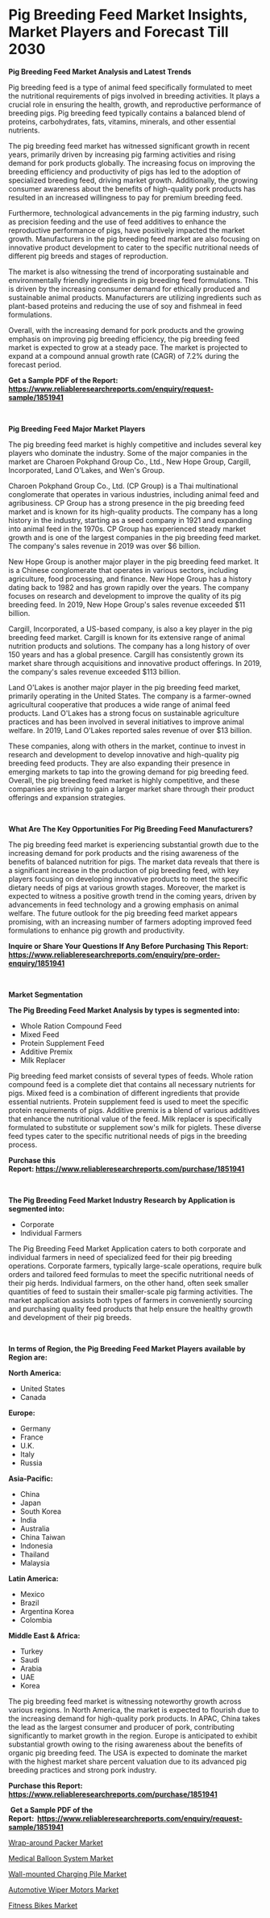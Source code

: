 <p><h1>Pig Breeding Feed Market Insights, Market Players and Forecast Till 2030</h1></p><p><strong>Pig Breeding Feed Market Analysis and Latest Trends</strong></p>
<p><p>Pig breeding feed is a type of animal feed specifically formulated to meet the nutritional requirements of pigs involved in breeding activities. It plays a crucial role in ensuring the health, growth, and reproductive performance of breeding pigs. Pig breeding feed typically contains a balanced blend of proteins, carbohydrates, fats, vitamins, minerals, and other essential nutrients.</p><p>The pig breeding feed market has witnessed significant growth in recent years, primarily driven by increasing pig farming activities and rising demand for pork products globally. The increasing focus on improving the breeding efficiency and productivity of pigs has led to the adoption of specialized breeding feed, driving market growth. Additionally, the growing consumer awareness about the benefits of high-quality pork products has resulted in an increased willingness to pay for premium breeding feed.</p><p>Furthermore, technological advancements in the pig farming industry, such as precision feeding and the use of feed additives to enhance the reproductive performance of pigs, have positively impacted the market growth. Manufacturers in the pig breeding feed market are also focusing on innovative product development to cater to the specific nutritional needs of different pig breeds and stages of reproduction.</p><p>The market is also witnessing the trend of incorporating sustainable and environmentally friendly ingredients in pig breeding feed formulations. This is driven by the increasing consumer demand for ethically produced and sustainable animal products. Manufacturers are utilizing ingredients such as plant-based proteins and reducing the use of soy and fishmeal in feed formulations.</p><p>Overall, with the increasing demand for pork products and the growing emphasis on improving pig breeding efficiency, the pig breeding feed market is expected to grow at a steady pace. The market is projected to expand at a compound annual growth rate (CAGR) of 7.2% during the forecast period.</p></p>
<p><strong>Get a Sample PDF of the Report:&nbsp; <a href="https://www.reliableresearchreports.com/enquiry/request-sample/1851941">https://www.reliableresearchreports.com/enquiry/request-sample/1851941</a></strong></p>
<p>&nbsp;</p>
<p><strong>Pig Breeding Feed Major Market Players</strong></p>
<p><p>The pig breeding feed market is highly competitive and includes several key players who dominate the industry. Some of the major companies in the market are Charoen Pokphand Group Co., Ltd., New Hope Group, Cargill, Incorporated, Land O'Lakes, and Wen's Group.</p><p>Charoen Pokphand Group Co., Ltd. (CP Group) is a Thai multinational conglomerate that operates in various industries, including animal feed and agribusiness. CP Group has a strong presence in the pig breeding feed market and is known for its high-quality products. The company has a long history in the industry, starting as a seed company in 1921 and expanding into animal feed in the 1970s. CP Group has experienced steady market growth and is one of the largest companies in the pig breeding feed market. The company's sales revenue in 2019 was over $6 billion.</p><p>New Hope Group is another major player in the pig breeding feed market. It is a Chinese conglomerate that operates in various sectors, including agriculture, food processing, and finance. New Hope Group has a history dating back to 1982 and has grown rapidly over the years. The company focuses on research and development to improve the quality of its pig breeding feed. In 2019, New Hope Group's sales revenue exceeded $11 billion.</p><p>Cargill, Incorporated, a US-based company, is also a key player in the pig breeding feed market. Cargill is known for its extensive range of animal nutrition products and solutions. The company has a long history of over 150 years and has a global presence. Cargill has consistently grown its market share through acquisitions and innovative product offerings. In 2019, the company's sales revenue exceeded $113 billion.</p><p>Land O'Lakes is another major player in the pig breeding feed market, primarily operating in the United States. The company is a farmer-owned agricultural cooperative that produces a wide range of animal feed products. Land O'Lakes has a strong focus on sustainable agriculture practices and has been involved in several initiatives to improve animal welfare. In 2019, Land O'Lakes reported sales revenue of over $13 billion.</p><p>These companies, along with others in the market, continue to invest in research and development to develop innovative and high-quality pig breeding feed products. They are also expanding their presence in emerging markets to tap into the growing demand for pig breeding feed. Overall, the pig breeding feed market is highly competitive, and these companies are striving to gain a larger market share through their product offerings and expansion strategies.</p></p>
<p>&nbsp;</p>
<p><strong>What Are The Key Opportunities For Pig Breeding Feed Manufacturers?</strong></p>
<p><p>The pig breeding feed market is experiencing substantial growth due to the increasing demand for pork products and the rising awareness of the benefits of balanced nutrition for pigs. The market data reveals that there is a significant increase in the production of pig breeding feed, with key players focusing on developing innovative products to meet the specific dietary needs of pigs at various growth stages. Moreover, the market is expected to witness a positive growth trend in the coming years, driven by advancements in feed technology and a growing emphasis on animal welfare. The future outlook for the pig breeding feed market appears promising, with an increasing number of farmers adopting improved feed formulations to enhance pig growth and productivity.</p></p>
<p><strong>Inquire or Share Your Questions If Any Before Purchasing This Report: <a href="https://www.reliableresearchreports.com/enquiry/pre-order-enquiry/1851941">https://www.reliableresearchreports.com/enquiry/pre-order-enquiry/1851941</a></strong></p>
<p>&nbsp;</p>
<p><strong>Market Segmentation</strong></p>
<p><strong>The Pig Breeding Feed Market Analysis by types is segmented into:</strong></p>
<p><ul><li>Whole Ration Compound Feed</li><li>Mixed Feed</li><li>Protein Supplement Feed</li><li>Additive Premix</li><li>Milk Replacer</li></ul></p>
<p><p>Pig breeding feed market consists of several types of feeds. Whole ration compound feed is a complete diet that contains all necessary nutrients for pigs. Mixed feed is a combination of different ingredients that provide essential nutrients. Protein supplement feed is used to meet the specific protein requirements of pigs. Additive premix is a blend of various additives that enhance the nutritional value of the feed. Milk replacer is specifically formulated to substitute or supplement sow's milk for piglets. These diverse feed types cater to the specific nutritional needs of pigs in the breeding process.</p></p>
<p><strong>Purchase this Report:&nbsp;<a href="https://www.reliableresearchreports.com/purchase/1851941">https://www.reliableresearchreports.com/purchase/1851941</a></strong></p>
<p>&nbsp;</p>
<p><strong>The Pig Breeding Feed Market Industry Research by Application is segmented into:</strong></p>
<p><ul><li>Corporate</li><li>Individual Farmers</li></ul></p>
<p><p>The Pig Breeding Feed Market Application caters to both corporate and individual farmers in need of specialized feed for their pig breeding operations. Corporate farmers, typically large-scale operations, require bulk orders and tailored feed formulas to meet the specific nutritional needs of their pig herds. Individual farmers, on the other hand, often seek smaller quantities of feed to sustain their smaller-scale pig farming activities. The market application assists both types of farmers in conveniently sourcing and purchasing quality feed products that help ensure the healthy growth and development of their pig breeds.</p></p>
<p>&nbsp;</p>
<p><strong>In terms of Region, the Pig Breeding Feed Market Players available by Region are:</strong></p>
<p>
    <p> <strong> North America: </strong>
        <ul>
            <li>United States</li>
            <li>Canada</li>
        </ul>
        </p> 
    <p> <strong> Europe: </strong>
        <ul>
            <li>Germany</li>
            <li>France</li>
            <li>U.K.</li>
            <li>Italy</li>
            <li>Russia</li>
        </ul>
        </p> 
    <p> <strong> Asia-Pacific: </strong>
        <ul>
            <li>China</li>
            <li>Japan</li>
            <li>South Korea</li>
            <li>India</li>
            <li>Australia</li>
            <li>China Taiwan</li>
            <li>Indonesia</li>
            <li>Thailand</li>
            <li>Malaysia</li>
        </ul>
        </p> 
    <p> <strong> Latin America: </strong>
        <ul>
            <li>Mexico</li>
            <li>Brazil</li>
            <li>Argentina Korea</li>
            <li>Colombia</li>
        </ul>
        </p> 
    <p> <strong> Middle East & Africa: </strong>
        <ul>
            <li>Turkey</li>
            <li>Saudi</li>
            <li>Arabia</li>
            <li>UAE</li>
            <li>Korea</li>
        </ul>
    </p>
    </p>
<p><p>The pig breeding feed market is witnessing noteworthy growth across various regions. In North America, the market is expected to flourish due to the increasing demand for high-quality pork products. In APAC, China takes the lead as the largest consumer and producer of pork, contributing significantly to market growth in the region. Europe is anticipated to exhibit substantial growth owing to the rising awareness about the benefits of organic pig breeding feed. The USA is expected to dominate the market with the highest market share percent valuation due to its advanced pig breeding practices and strong pork industry.</p></p>
<p><strong>Purchase this Report: <a href="https://www.reliableresearchreports.com/purchase/1851941">https://www.reliableresearchreports.com/purchase/1851941</a></strong></p>
<p>&nbsp;<strong>Get a Sample PDF of the Report:&nbsp;&nbsp;<a href="https://www.reliableresearchreports.com/enquiry/request-sample/1851941">https://www.reliableresearchreports.com/enquiry/request-sample/1851941</a></strong></p>
<p><strong></strong></p>
<p><p><a href="https://medium.com/@trystanward/wrap-around-packer-market-furnishes-information-on-market-share-market-trends-and-market-growth-511c3b732ad2">Wrap-around Packer Market</a></p><p><a href="https://github.com/Paul14Anderson63/Market-Research-Report-List-1/blob/main/medical-balloon-system-market.md">Medical Balloon System Market</a></p><p><a href="https://medium.com/@tyreldooley/wall-mounted-charging-pile-market-size-reveals-the-best-marketing-channels-in-global-industry-0e2bcf26ce02">Wall-mounted Charging Pile Market</a></p><p><a href="https://www.linkedin.com/pulse/decoding-automotive-wiper-motors-market-deep-dive-latest-0ljic/">Automotive Wiper Motors Market</a></p><p><a href="https://www.linkedin.com/pulse/fitness-bikes-market-size-share-amp-trends-analysis-report-eunnc/">Fitness Bikes Market</a></p></p>